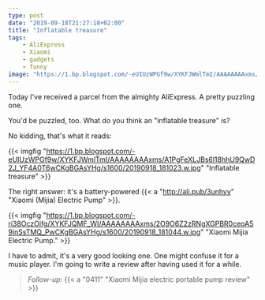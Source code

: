 ```yaml
---
type: post
date: "2019-09-18T21:27:18+02:00"
title: "Inflatable treasure"
tags:
    - AliExpress
    - Xiaomi
    - gadgets
    - funny
image: "https://1.bp.blogspot.com/-eUIUzWPGf9w/XYKFJWmlTmI/AAAAAAAAxms/A1PgFeXLJBs6l18hhU9QwD2J_YF4A0T6wCKgBGAsYHg/s1600/20190918_181023.w.jpg"
---
```


Today I've received a parcel from the almighty AliExpress. A pretty puzzling one.

You'd be puzzled, too. What do you think an "inflatable treasure" is?

<!--more-->

No kidding, that's what it reads:

{{< imgfig "https://1.bp.blogspot.com/-eUIUzWPGf9w/XYKFJWmlTmI/AAAAAAAAxms/A1PgFeXLJBs6l18hhU9QwD2J_YF4A0T6wCKgBGAsYHg/s1600/20190918_181023.w.jpg" "Inflatable treasure" >}}

The right answer: it's a battery-powered {{< a "http://ali.pub/3unhyy" "Xiaomi (Mijia) Electric Pump" >}}.

{{< imgfig "https://1.bp.blogspot.com/-ri38OczOifg/XYKFJQMF_WI/AAAAAAAAxms/2O9O6Z2zRNgXGPBR0ceoA59jnSsTMQ_PwCKgBGAsYHg/s1600/20190918_181044.w.jpg" "Xiaomi Mijia Electric Pump." >}}

I have to admit, it's a very good looking one. One might confuse it for a music player. I'm going to write a review after having used it for a while.

> *Follow-up:* {{< a "0411" "Xiaomi Mijia electric portable pump review" >}}